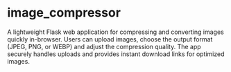 # image_compressor
A lightweight Flask web application for compressing and converting images quickly in-browser. Users can upload images, choose the output format (JPEG, PNG, or WEBP) and adjust the compression quality. The app securely handles uploads and provides instant download links for optimized images.
